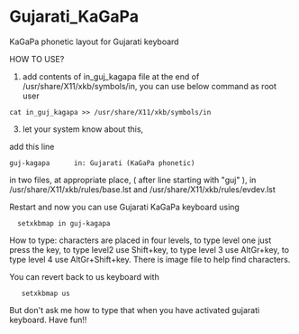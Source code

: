 # Gujarati_KaGaPa
KaGaPa phonetic layout for Gujarati keyboard

HOW TO USE?

1. add contents of in_guj_kagapa file at the end of /usr/share/X11/xkb/symbols/in, you can use below command as root user
```
cat in_guj_kagapa >> /usr/share/X11/xkb/symbols/in
```
3. let your system know about this,

add this line

  ```
  guj-kagapa      in: Gujarati (KaGaPa phonetic)
```

in two files, at appropriate place, ( after line starting with "guj" ), in /usr/share/X11/xkb/rules/base.lst and /usr/share/X11/xkb/rules/evdev.lst

Restart and now you can use Gujarati KaGaPa keyboard using 
```
  setxkbmap in guj-kagapa
```
How to type:
  characters are placed in four levels, to type level one just press the key, to type level2 use Shift+key, to type level 3 use AltGr+key, to type level 4 use AltGr+Shift+key.
  There is image file to help find characters.

You can revert back to us keyboard with
```
   setxkbmap us
```   
But don't ask me how to type that when you have activated gujarati keyboard. Have fun!!
